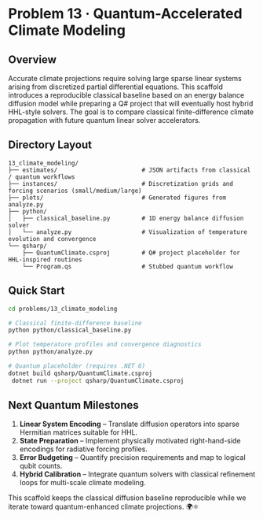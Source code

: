 # Problem 13 · Quantum-Accelerated Climate Modeling

## Overview

Accurate climate projections require solving large sparse linear systems arising from discretized partial differential equations. This scaffold introduces a reproducible classical baseline based on an energy balance diffusion model while preparing a Q# project that will eventually host hybrid HHL-style solvers. The goal is to compare classical finite-difference climate propagation with future quantum linear solver accelerators.

## Directory Layout

```text
13_climate_modeling/
├── estimates/                        # JSON artifacts from classical / quantum workflows
├── instances/                        # Discretization grids and forcing scenarios (small/medium/large)
├── plots/                            # Generated figures from analyze.py
├── python/
│   ├── classical_baseline.py         # 1D energy balance diffusion solver
│   └── analyze.py                    # Visualization of temperature evolution and convergence
└── qsharp/
    ├── QuantumClimate.csproj         # Q# project placeholder for HHL-inspired routines
    └── Program.qs                    # Stubbed quantum workflow
```

## Quick Start

```bash
cd problems/13_climate_modeling

# Classical finite-difference baseline
python python/classical_baseline.py

# Plot temperature profiles and convergence diagnostics
python python/analyze.py

# Quantum placeholder (requires .NET 6)
dotnet build qsharp/QuantumClimate.csproj
 dotnet run --project qsharp/QuantumClimate.csproj
```

## Next Quantum Milestones

1. **Linear System Encoding** – Translate diffusion operators into sparse Hermitian matrices suitable for HHL.
2. **State Preparation** – Implement physically motivated right-hand-side encodings for radiative forcing profiles.
3. **Error Budgeting** – Quantify precision requirements and map to logical qubit counts.
4. **Hybrid Calibration** – Integrate quantum solvers with classical refinement loops for multi-scale climate modeling.

This scaffold keeps the classical diffusion baseline reproducible while we iterate toward quantum-enhanced climate projections. 🌍⚛️
